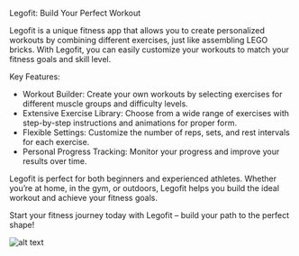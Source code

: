 Legofit: Build Your Perfect Workout

Legofit is a unique fitness app that allows you to create personalized workouts by combining different exercises, just like assembling LEGO bricks. With Legofit, you can easily customize your workouts to match your fitness goals and skill level.

Key Features:

- Workout Builder: Create your own workouts by selecting exercises for different muscle groups and difficulty levels.
- Extensive Exercise Library: Choose from a wide range of exercises with step-by-step instructions and animations for proper form.
- Flexible Settings: Customize the number of reps, sets, and rest intervals for each exercise.
- Personal Progress Tracking: Monitor your progress and improve your results over time.

Legofit is perfect for both beginners and experienced athletes. Whether you’re at home, in the gym, or outdoors, Legofit helps you build the ideal workout and achieve your fitness goals.

Start your fitness journey today with Legofit – build your path to the perfect shape!

![alt text](https://siamster.com/LegoFit_AppStore/GitHubLegofit.png)
